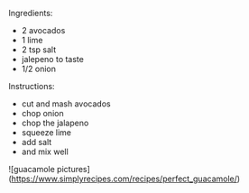 Ingredients:
- 2 avocados
- 1 lime
- 2 tsp salt
- jalepeno to taste
- 1/2 onion

Instructions:
- cut and mash avocados
- chop onion
- chop the jalapeno
- squeeze lime
- add salt
- and mix well

![guacamole pictures] 
(https://www.simplyrecipes.com/recipes/perfect_guacamole/)
